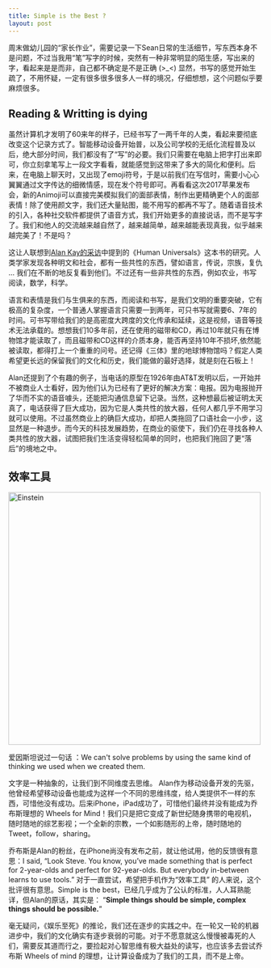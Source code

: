 ```yaml
---
title: Simple is the Best ?
layout: post
---
```


周末做幼儿园的“家长作业”，需要记录一下Sean日常的生活细节，写东西本身不是问题，不过当我用“笔”写字的时候，突然有一种非常明显的陌生感，写出来的字，看起来是是而非，自己都不确定是不是正确 (>_<) 显然，书写的感觉开始生疏了，不用怀疑，一定有很多很多很多人一样的境况，仔细想想，这个问题似乎要麻烦很多。

## Reading & Writting is dying

虽然计算机才发明了60来年的样子，已经书写了一两千年的人类，看起来要彻底改变这个记录方式了。智能移动设备开始普，以及公司学校的无纸化流程普及以后，绝大部分时间，我们都没有了“写”的必要。我们只需要在电脑上把字打出来即可，你立刻拿笔写上一段文字看看，就能感觉到这带来了多大的简化和便利。后来，在电脑上聊天时，又出现了emoji符号，于是以前我们在写信时，需要小心心翼翼通过文字传达的细微情感，现在发个符号即可。再看看这次2017苹果发布会，新的Animoji可以直接完美模拟我们的面部表情，制作出更精确更个人的面部表情！除了使用颜文字，我们还大量贴图，能不用写的都再不写了。随着语音技术的引入，各种社交软件都提供了语音方式，我们开始更多的直接说话，而不是写字了。我们和他人的交流越来越自然了，越来越简单，越来越能表现真我，似乎越来越完美了！不是吗？

这让人联想到[Alan Kay的采访](https://www.fastcompany.com/40435064/what-alan-kay-thinks-about-the-iphone-and-technology-now)中提到的《Human Universals》这本书的研究。人类学家发现各种明文和社会，都有一些共性的东西，譬如语言，传说，宗族，复仇 ... 我们在不断的地反复看到他们。不过还有一些非共性的东西，例如农业，书写阅读，数学，科学。

语言和表情是我们与生俱来的东西，而阅读和书写，是我们文明的重要突破，它有极高的复杂度，一个普通人掌握语言只需要一到两年，可只书写就需要6、7年的时间。可书写带给我们的是高密度大跨度的文化传承和延续，这是视频，语音等技术无法承载的。想想我们10多年前，还在使用的磁带和CD，再过10年就只有在博物馆才能读取了，而且磁带和CD这样的介质本身，能否再坚持10年不损坏,依然能被读取，都得打上一个重重的问号。还记得《三体》里的地球博物馆吗？假定人类希望更长远的保留我们的文化和历史，我们能做的最好选择，就是刻在石板上！

Alan还提到了个有趣的例子，当电话的原型在1926年由AT&T发明以后，一开始并不被商业人士看好，因为他们认为已经有了更好的解决方案：电报。因为电报抛开了华而不实的语音噱头，还能把沟通信息留下记录。当然，这种想最后被证明太天真了，电话获得了巨大成功，因为它是人类共性的放大器，任何人都几乎不用学习就可以使用。不过虽然商业上的确巨大成功，却把人类拖回了口语社会一小步，这显然是一种退步。而今天的科技发展趋势，在商业的驱使下，我们仍在寻找各种人类共性的放大器，试图把我们生活变得轻松简单的同时，也把我们拖回了更“落后”的境地之中。


## 效率工具

<img src="http://izquotes.com/quotes-pictures/quote-we-can-t-solve-problems-by-using-the-same-kind-of-thinking-we-used-when-we-created-them-albert-einstein-56471.jpg" alt="Einstein" style="width: 500px;"/>

爱因斯坦说过一句话 ：We can't solve problems by using the same kind of thinking we used when we created them.

文字是一种抽象的，让我们到不同维度去思维。 Alan作为移动设备开发的先驱，他曾经希望移动设备也能成为这样一个不同的思维纬度，给人类提供不一样的东西，可惜他没有成功。后来iPhone，iPad成功了，可惜他们最终并没有能成为乔布斯理想的 Wheels for Mind！我们只是把它变成了新世纪随身携带的电视机，随时随地的综艺影视；一个全新的宗教，一个如影随形的上帝，随时随地的Tweet，follow，sharing。

乔布斯是Alan的粉丝，在iPhone尚没有发布之前，就让他试用，他的反馈很有意思：I said, “Look Steve. You know, you’ve made something that is perfect for 2-year-olds and perfect for 92-year-olds. But everybody in-between learns to use tools.” 对于一直尝试，希望把手机作为“效率工具” 的人来说，这个批评很有意思。Simple is the best，已经几乎成为了公认的标准，人人耳熟能详，但Alan的原话，其实是： “**Simple things should be simple, complex things should be possible.**”

毫无疑问，《娱乐至死》的推论，我们还在逐步的实践之中。在一轮又一轮的机器进步中，我们的文化确实有逐步衰弱的可能。对于不愿意就这么慢慢被毒死的人们，需要反其道而行之，要捡起对心智思维有极大益处的读写，也应该多去尝试乔布斯 Wheels of mind 的理想，让计算设备成为了我们的工具，而不是上帝。